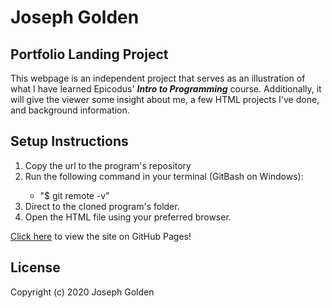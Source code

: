 Joseph Golden
=====================

## Portfolio Landing Project
This webpage is an independent project that serves as an illustration of what I have learned Epicodus' **_Intro to Programming_** course. Additionally, it will give the viewer some insight about me, a few HTML projects I've done, and background information. 

## Setup Instructions
<ol>
<li>Copy the url to the program's repository</li>
<li>Run the following command in your terminal (GitBash on Windows):</li>
<ul>
<li>"$ git remote -v"</li>
</ul>
<li>Direct to the cloned program's folder.</li>
<li>Open the HTML file using your preferred browser.</li>
</ol>

[Click here]() to view the site on GitHub Pages!

## License
Copyright (c) 2020 Joseph Golden
